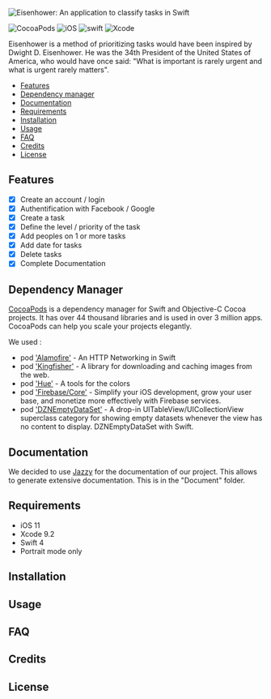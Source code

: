 ![Eisenhower: An application to classify tasks in Swift]()

![CocoaPods](https://img.shields.io/cocoapods/v/AFNetworking.svg)
![iOS](https://img.shields.io/badge/iOS-11.0-green.svg)
![swift](https://img.shields.io/badge/swift-4.0-red.svg)
![Xcode](https://img.shields.io/badge/Xcode-9.2-lightgrey.svg)

Eisenhower is a method of prioritizing tasks would have been inspired by Dwight D. Eisenhower. 
He was the 34th President of the United States of America, who would have once said: "What is important is rarely urgent and what is urgent rarely matters".


- [Features](#features)
- [Dependency manager](#dependency-manager)
- [Documentation](#documentation)
- [Requirements](#requirements)
- [Installation](#installation)
- [Usage](#usage)
- [FAQ](#faq)
- [Credits](#credits)
- [License](#license)


## Features

- [x] Create an account / login
- [x] Authentification with Facebook / Google
- [x] Create a task
- [x] Define the level / priority of the task 
- [x] Add peoples on 1 or more tasks
- [x] Add date for tasks
- [x] Delete tasks
- [x] Complete Documentation

## Dependency Manager

[CocoaPods](https://cocoapods.org/) is a dependency manager for Swift and Objective-C Cocoa projects. It has over 44 thousand libraries and is used in over 3 million apps. CocoaPods can help you scale your projects elegantly.

We used :
- pod ['Alamofire'](https://github.com/Alamofire/Alamofire) - An HTTP Networking in Swift 
- pod ['Kingfisher'](https://github.com/onevcat/Kingfisher) - A library for downloading and caching images from the web.
- pod ['Hue'](https://github.com/hyperoslo/Hue) - A tools for the colors
- pod ['Firebase/Core'](https://cocoapods.org/pods/Firebase) - Simplify your iOS development, grow your user base, and monetize more
effectively with Firebase services.
- pod ['DZNEmptyDataSet'](https://github.com/Xiaoye220/EmptyDataSet-Swift) - A drop-in UITableView/UICollectionView superclass category for showing empty datasets whenever the view has no content to display. DZNEmptyDataSet with Swift.

## Documentation

We decided to use [Jazzy](https://github.com/realm/jazzy) for the documentation of our project. This allows to generate extensive documentation. This is in the "Document" folder.


## Requirements

- iOS 11
- Xcode 9.2
- Swift 4
- Portrait mode only

## Installation

## Usage

## FAQ

## Credits

## License